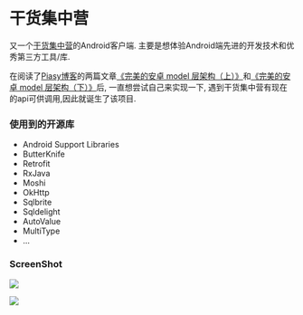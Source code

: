 # 干货集中营

又一个[干货集中营](http://gank.io/)的Android客户端. 主要是想体验Android端先进的开发技术和优秀第三方工具/库.

在阅读了[Piasy博客](https://blog.piasy.com/)的两篇文章[《完美的安卓 model 层架构（上）》](https://blog.piasy.com/2016/05/06/Perfect-Android-Model-Layer/)和[《完美的安卓 model 层架构（下）》](https://blog.piasy.com/2016/05/12/Perfect-Android-Model-Layer-2/)后, 一直想尝试自己来实现一下, 遇到干货集中营有现在的api可供调用,因此就诞生了该项目.

### 使用到的开源库
* Android Support Libraries
* ButterKnife
* Retrofit
* RxJava
* Moshi
* OkHttp
* Sqlbrite
* Sqldelight
* AutoValue
* MultiType
* ...

### ScreenShot
![](http://ogz006w82.bkt.clouddn.com/Screenshot_2017-09-20-13-59-49-275_org.wen.gank.png)

![](http://ogz006w82.bkt.clouddn.com/Screenshot_2017-09-20-14-00-07-134_org.wen.gank.png)

